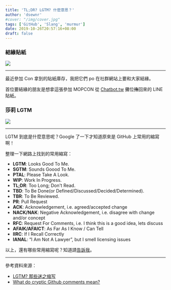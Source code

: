 ```yaml
---
title: 'TL;DR? LGTM? 什麼意思？'
author: 'dsewnr'
#cover: "/img/cover.jpg"
tags: ['GitHub', 'Slang', 'murmur']
date: 2019-10-26T20:57:16+08:00
draft: false
---
```


### 結緣貼紙

![](/images/github-slang-0.jpg)

---

最近參加 Con 拿到的貼紙庫存，我把它們 po 在社群網站上要和大家結緣。

首位要結緣的朋友是想拿這張參加 MOPCON 從 [Chatbot.tw](http://chatbot.tw) 攤位~~擼~~回來的 LINE 貼紙。

### 莎莉 LGTM

![](/images/github-slang-1.jpg)

---

LGTM 到底是什麼意思呢？Google 了一下才知道原來是 GitHub 上常用的縮寫啊！

整理一下網路上找到的常用縮寫：

- **LGTM**: Looks Good To Me.
- **SGTM**: Sounds Goood To Me.
- **PTAL**: Please Take A Look.
- **WIP**: Work In Progress.
- **TL;DR**: Too Long; Don't Read.
- **TBD**: To Be Done(or Defined/Discussed/Decided/Determined).
- **TBR**: To Be Reviewed.
- **PR**: Pull Request
- **ACK**: Acknowledgement, i.e. agreed/accepted change
- **NACK/NAK**: Negative Acknowledgement, i.e. disagree with change and/or concept
- **RFC**: Request For Comments, i.e. I think this is a good idea, lets discuss
- **AFAIK/AFAICT**: As Far As I Know / Can Tell
- **IIRC**: If I Recall Correctly
- **IANAL**: “I Am Not A Lawyer”, but I smell licensing issues

以上，還有哪些常用縮寫呢？知道請[告訴我](mailto:hello@p3t.lu)。

---

參考資料來源：
- [LGTM? 那些迷之缩写](https://farer.org/2017/03/01/code-review-acronyms/)
- [What do cryptic Github comments mean?](https://www.freecodecamp.org/news/what-do-cryptic-github-comments-mean-9c1912bcc0a4/)
